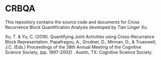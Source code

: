 # CRBQA

This repository contains the source code and documents for Cross Recurrence Block Quantification Analysis developed by Tian Linger Xu. 

Xu, T. & Yu, C. (2016). Quantifying Joint Activities using Cross-Recurrance Block Representation. Papafragou, A., Grodner, D., Mirman, D., & Trueswell, J.C. (Eds.) Proceedings of the 38th Annual Meeting of the Cognitive Science Society, (pp. 1997-2002) . Austin, TX: Cognitive Science Society.
